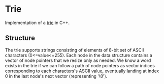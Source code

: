 # Trie

Implementation of a [trie](https://en.wikipedia.org/wiki/Trie) in C++.

## Structure

The trie supports strings consisting of elements of 8-bit set of ASCII characters (0<=value<=255).
Each node in the data structure contains a vector of node pointers that we resize only as needed.
We know a word exists in the trie if we can follow a path of node pointers as vector indices corresponding to each characters's ASCII value,
eventually landing at index 0 in the last node's next vector (representing '\0').
